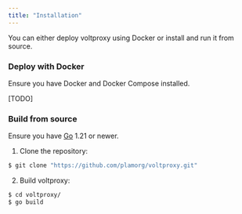 ```yaml
---
title: "Installation"
---
```


You can either deploy voltproxy using Docker or install and run it from source.

### Deploy with Docker

Ensure you have Docker and Docker Compose installed.

[TODO]

### Build from source

Ensure you have [Go](https://go.dev/doc/install) 1.21 or newer.

1. Clone the repository:

```sh
$ git clone "https://github.com/plamorg/voltproxy.git"
```

2. Build voltproxy:

```sh
$ cd voltproxy/
$ go build
```
